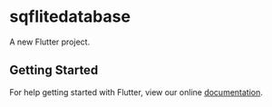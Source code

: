 # sqflitedatabase

A new Flutter project.

## Getting Started

For help getting started with Flutter, view our online
[documentation](https://flutter.io/).
